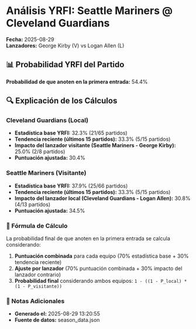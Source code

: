 # Análisis YRFI: Seattle Mariners @ Cleveland Guardians

**Fecha:** 2025-08-29  
**Lanzadores:** George Kirby (V) vs Logan Allen (L)

## 📊 Probabilidad YRFI del Partido

**Probabilidad de que anoten en la primera entrada:** 54.4%

## 🔍 Explicación de los Cálculos

### Cleveland Guardians (Local)
- **Estadística base YRFI:** 32.3% (21/65 partidos)
- **Tendencia reciente (últimos 15 partidos):** 33.3% (5/15 partidos)
- **Impacto del lanzador visitante (Seattle Mariners - George Kirby):** 25.0% (2/8 partidos)
- **Puntuación ajustada:** 30.4%

### Seattle Mariners (Visitante)
- **Estadística base YRFI:** 37.9% (25/66 partidos)
- **Tendencia reciente (últimos 15 partidos):** 33.3% (5/15 partidos)
- **Impacto del lanzador local (Cleveland Guardians - Logan Allen):** 30.8% (4/13 partidos)
- **Puntuación ajustada:** 34.5%

### 📝 Fórmula de Cálculo

La probabilidad final de que anoten en la primera entrada se calcula considerando:
1. **Puntuación combinada** para cada equipo (70% estadística base + 30% tendencia reciente)
2. **Ajuste por lanzador** (70% puntuación combinada + 30% impacto del lanzador contrario)
3. **Probabilidad final** considerando ambos equipos: `1 - ((1 - P_local) * (1 - P_visitante))`

### 📌 Notas Adicionales

- **Generado el:** 2025-08-29 13:20:55
- **Fuente de datos:** season_data.json
